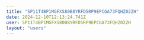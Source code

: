 ```yaml
---
title: "SP11T4BP1MGFXS80B8YRFD5RP9EPCGA73FQHZ02ZH"
date: 2024-12-10T12:13:24.741Z
user: SP11T4BP1MGFXS80B8YRFD5RP9EPCGA73FQHZ02ZH
layout: "users"
---
```

    